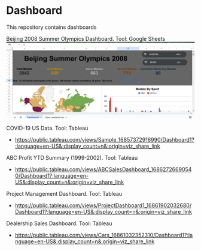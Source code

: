 # Dashboard
This repository contains dashboards

Beijing 2008 Summer Olympics Dashboard.  Tool:  Google Sheets
![](https://github.com/Sarah269/Dashboard/blob/main/2008%20Beijing%20Summer%20Olympics%20Dashboard.png)

COVID-19 US Data.  Tool:  Tableau
- https://public.tableau.com/views/Sample_16857372916990/Dashboard1?:language=en-US&:display_count=n&:origin=viz_share_link

ABC Profit YTD Summary (1999-2002).  Tool:  Tableau
- https://public.tableau.com/views/ABCSalesDashboard_16862726690540/Dashboard1?:language=en-US&:display_count=n&:origin=viz_share_link

Project Management Dashboard.  Tool:  Tableau
- https://public.tableau.com/views/ProjectDashboard1_16861902032680/Dashboard1?:language=en-US&:display_count=n&:origin=viz_share_link

Dealership Sales Dashboard. Tool:  Tableau
- https://public.tableau.com/views/Cars_16861032352310/Dashboard1?:language=en-US&:display_count=n&:origin=viz_share_link
